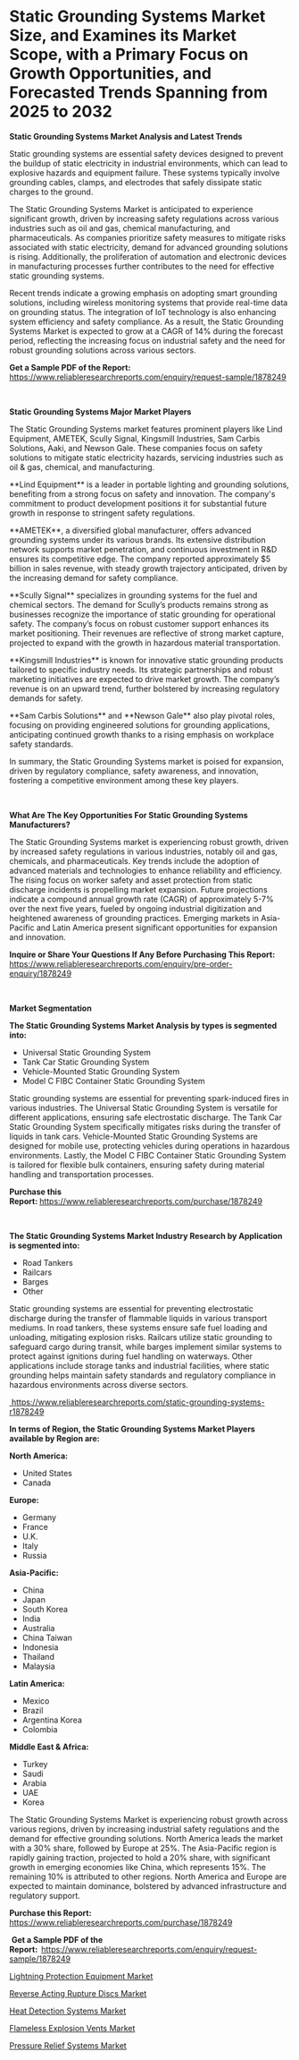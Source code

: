 <p><h1>Static Grounding Systems Market Size, and Examines its Market Scope, with a Primary Focus on Growth Opportunities, and Forecasted Trends Spanning from 2025 to 2032</h1></p><p><strong>Static Grounding Systems Market Analysis and Latest Trends</strong></p>
<p><p>Static grounding systems are essential safety devices designed to prevent the buildup of static electricity in industrial environments, which can lead to explosive hazards and equipment failure. These systems typically involve grounding cables, clamps, and electrodes that safely dissipate static charges to the ground.</p><p>The Static Grounding Systems Market is anticipated to experience significant growth, driven by increasing safety regulations across various industries such as oil and gas, chemical manufacturing, and pharmaceuticals. As companies prioritize safety measures to mitigate risks associated with static electricity, demand for advanced grounding solutions is rising. Additionally, the proliferation of automation and electronic devices in manufacturing processes further contributes to the need for effective static grounding systems.</p><p>Recent trends indicate a growing emphasis on adopting smart grounding solutions, including wireless monitoring systems that provide real-time data on grounding status. The integration of IoT technology is also enhancing system efficiency and safety compliance. As a result, the Static Grounding Systems Market is expected to grow at a CAGR of 14% during the forecast period, reflecting the increasing focus on industrial safety and the need for robust grounding solutions across various sectors.</p></p>
<p><strong>Get a Sample PDF of the Report:&nbsp;</strong> <a href="https://www.reliableresearchreports.com/enquiry/request-sample/1878249?utm_campaign=40&utm_medium=2&utm_source=Github&utm_content=ia&utm_term=20022025&utm_id=static-grounding-systems">https://www.reliableresearchreports.com/enquiry/request-sample/1878249</a></p>
<p>&nbsp;</p>
<p><strong>Static Grounding Systems Major Market Players</strong></p>
<p><p>The Static Grounding Systems market features prominent players like Lind Equipment, AMETEK, Scully Signal, Kingsmill Industries, Sam Carbis Solutions, Aaki, and Newson Gale. These companies focus on safety solutions to mitigate static electricity hazards, servicing industries such as oil & gas, chemical, and manufacturing.</p><p>**Lind Equipment** is a leader in portable lighting and grounding solutions, benefiting from a strong focus on safety and innovation. The company's commitment to product development positions it for substantial future growth in response to stringent safety regulations.</p><p>**AMETEK**, a diversified global manufacturer, offers advanced grounding systems under its various brands. Its extensive distribution network supports market penetration, and continuous investment in R&D ensures its competitive edge. The company reported approximately $5 billion in sales revenue, with steady growth trajectory anticipated, driven by the increasing demand for safety compliance.</p><p>**Scully Signal** specializes in grounding systems for the fuel and chemical sectors. The demand for Scully’s products remains strong as businesses recognize the importance of static grounding for operational safety. The company’s focus on robust customer support enhances its market positioning. Their revenues are reflective of strong market capture, projected to expand with the growth in hazardous material transportation.</p><p>**Kingsmill Industries** is known for innovative static grounding products tailored to specific industry needs. Its strategic partnerships and robust marketing initiatives are expected to drive market growth. The company’s revenue is on an upward trend, further bolstered by increasing regulatory demands for safety.</p><p>**Sam Carbis Solutions** and **Newson Gale** also play pivotal roles, focusing on providing engineered solutions for grounding applications, anticipating continued growth thanks to a rising emphasis on workplace safety standards.</p><p>In summary, the Static Grounding Systems market is poised for expansion, driven by regulatory compliance, safety awareness, and innovation, fostering a competitive environment among these key players.</p></p>
<p>&nbsp;</p>
<p><strong>What Are The Key Opportunities For Static Grounding Systems Manufacturers?</strong></p>
<p><p>The Static Grounding Systems market is experiencing robust growth, driven by increased safety regulations in various industries, notably oil and gas, chemicals, and pharmaceuticals. Key trends include the adoption of advanced materials and technologies to enhance reliability and efficiency. The rising focus on worker safety and asset protection from static discharge incidents is propelling market expansion. Future projections indicate a compound annual growth rate (CAGR) of approximately 5-7% over the next five years, fueled by ongoing industrial digitization and heightened awareness of grounding practices. Emerging markets in Asia-Pacific and Latin America present significant opportunities for expansion and innovation.</p></p>
<p><strong>Inquire or Share Your Questions If Any Before Purchasing This Report:</strong> <a href="https://www.reliableresearchreports.com/enquiry/pre-order-enquiry/1878249?utm_campaign=40&utm_medium=2&utm_source=Github&utm_content=ia&utm_term=20022025&utm_id=static-grounding-systems">https://www.reliableresearchreports.com/enquiry/pre-order-enquiry/1878249</a></p>
<p>&nbsp;</p>
<p><strong>Market Segmentation</strong></p>
<p><strong>The Static Grounding Systems Market Analysis by types is segmented into:</strong></p>
<p><ul><li>Universal Static Grounding System</li><li>Tank Car Static Grounding System</li><li>Vehicle-Mounted Static Grounding System</li><li>Model C FIBC Container Static Grounding System</li></ul></p>
<p><p>Static grounding systems are essential for preventing spark-induced fires in various industries. The Universal Static Grounding System is versatile for different applications, ensuring safe electrostatic discharge. The Tank Car Static Grounding System specifically mitigates risks during the transfer of liquids in tank cars. Vehicle-Mounted Static Grounding Systems are designed for mobile use, protecting vehicles during operations in hazardous environments. Lastly, the Model C FIBC Container Static Grounding System is tailored for flexible bulk containers, ensuring safety during material handling and transportation processes.</p></p>
<p><strong>Purchase this Report:&nbsp;</strong><a href="https://www.reliableresearchreports.com/purchase/1878249?utm_campaign=40&utm_medium=2&utm_source=Github&utm_content=ia&utm_term=20022025&utm_id=static-grounding-systems">https://www.reliableresearchreports.com/purchase/1878249</a></p>
<p>&nbsp;</p>
<p><strong>The Static Grounding Systems Market Industry Research by Application is segmented into:</strong></p>
<p><ul><li>Road Tankers</li><li>Railcars</li><li>Barges</li><li>Other</li></ul></p>
<p><p>Static grounding systems are essential for preventing electrostatic discharge during the transfer of flammable liquids in various transport mediums. In road tankers, these systems ensure safe fuel loading and unloading, mitigating explosion risks. Railcars utilize static grounding to safeguard cargo during transit, while barges implement similar systems to protect against ignitions during fuel handling on waterways. Other applications include storage tanks and industrial facilities, where static grounding helps maintain safety standards and regulatory compliance in hazardous environments across diverse sectors.</p></p>
<p><a href="https://www.reliableresearchreports.com/static-grounding-systems-r1878249?utm_campaign=40&utm_medium=2&utm_source=Github&utm_content=ia&utm_term=20022025&utm_id=static-grounding-systems">&nbsp;https://www.reliableresearchreports.com/static-grounding-systems-r1878249</a></p>
<p><strong>In terms of Region, the Static Grounding Systems Market Players available by Region are:</strong></p>
<p>
    <p> <strong> North America: </strong>
        <ul>
            <li>United States</li>
            <li>Canada</li>
        </ul>
        </p> 
    <p> <strong> Europe: </strong>
        <ul>
            <li>Germany</li>
            <li>France</li>
            <li>U.K.</li>
            <li>Italy</li>
            <li>Russia</li>
        </ul>
        </p> 
    <p> <strong> Asia-Pacific: </strong>
        <ul>
            <li>China</li>
            <li>Japan</li>
            <li>South Korea</li>
            <li>India</li>
            <li>Australia</li>
            <li>China Taiwan</li>
            <li>Indonesia</li>
            <li>Thailand</li>
            <li>Malaysia</li>
        </ul>
        </p> 
    <p> <strong> Latin America: </strong>
        <ul>
            <li>Mexico</li>
            <li>Brazil</li>
            <li>Argentina Korea</li>
            <li>Colombia</li>
        </ul>
        </p> 
    <p> <strong> Middle East & Africa: </strong>
        <ul>
            <li>Turkey</li>
            <li>Saudi</li>
            <li>Arabia</li>
            <li>UAE</li>
            <li>Korea</li>
        </ul>
    </p>
    </p>
<p><p>The Static Grounding Systems Market is experiencing robust growth across various regions, driven by increasing industrial safety regulations and the demand for effective grounding solutions. North America leads the market with a 30% share, followed by Europe at 25%. The Asia-Pacific region is rapidly gaining traction, projected to hold a 20% share, with significant growth in emerging economies like China, which represents 15%. The remaining 10% is attributed to other regions. North America and Europe are expected to maintain dominance, bolstered by advanced infrastructure and regulatory support.</p></p>
<p><strong>Purchase this Report: </strong><a href="https://www.reliableresearchreports.com/purchase/1878249?utm_campaign=40&utm_medium=2&utm_source=Github&utm_content=ia&utm_term=20022025&utm_id=static-grounding-systems">https://www.reliableresearchreports.com/purchase/1878249</a></p>
<p>&nbsp;<strong>Get a Sample PDF of the Report:&nbsp;&nbsp;</strong><a href="https://www.reliableresearchreports.com/enquiry/request-sample/1878249?utm_campaign=40&utm_medium=2&utm_source=Github&utm_content=ia&utm_term=20022025&utm_id=static-grounding-systems">https://www.reliableresearchreports.com/enquiry/request-sample/1878249</a></p>
<p><strong></strong></p>
<p><p><a href="https://github.com/boyertrull4r/Market-Research-Report-List-1/blob/main/lightning-protection-equipment-market.md?utm_campaign=40&utm_medium=2&utm_source=Github&utm_content=ia&utm_term=20022025&utm_id=static-grounding-systems">Lightning Protection Equipment Market</a></p><p><a href="https://github.com/weyerpinkeg4/Market-Research-Report-List-1/blob/main/reverse-acting-rupture-discs-market.md?utm_campaign=40&utm_medium=2&utm_source=Github&utm_content=ia&utm_term=20022025&utm_id=static-grounding-systems">Reverse Acting Rupture Discs Market</a></p><p><a href="https://github.com/lillybosakoi/Market-Research-Report-List-1/blob/main/heat-detection-systems-market.md?utm_campaign=40&utm_medium=2&utm_source=Github&utm_content=ia&utm_term=20022025&utm_id=static-grounding-systems">Heat Detection Systems Market</a></p><p><a href="https://github.com/joshuagarcia509/Market-Research-Report-List-1/blob/main/flameless-explosion-vents-market.md?utm_campaign=40&utm_medium=2&utm_source=Github&utm_content=ia&utm_term=20022025&utm_id=static-grounding-systems">Flameless Explosion Vents Market</a></p><p><a href="https://github.com/siertnamba7u/Market-Research-Report-List-1/blob/main/pressure-relief-systems-market.md?utm_campaign=40&utm_medium=2&utm_source=Github&utm_content=ia&utm_term=20022025&utm_id=static-grounding-systems">Pressure Relief Systems Market</a></p></p>